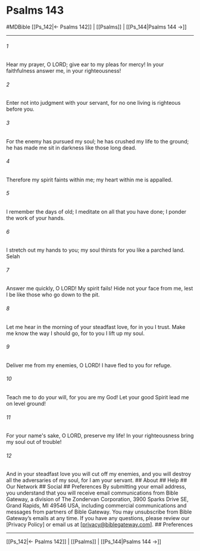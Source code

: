 # Psalms 143
#MDBible
[[Ps_142|← Psalms 142]] | [[Psalms]] | [[Ps_144|Psalms 144 →]]

***


###### 1 
Hear my prayer, O LORD; give ear to my pleas for mercy! In your faithfulness answer me, in your righteousness! 

###### 2 
Enter not into judgment with your servant, for no one living is righteous before you. 

###### 3 
For the enemy has pursued my soul; he has crushed my life to the ground; he has made me sit in darkness like those long dead. 

###### 4 
Therefore my spirit faints within me; my heart within me is appalled. 

###### 5 
I remember the days of old; I meditate on all that you have done; I ponder the work of your hands. 

###### 6 
I stretch out my hands to you; my soul thirsts for you like a parched land. Selah 

###### 7 
Answer me quickly, O LORD! My spirit fails! Hide not your face from me, lest I be like those who go down to the pit. 

###### 8 
Let me hear in the morning of your steadfast love, for in you I trust. Make me know the way I should go, for to you I lift up my soul. 

###### 9 
Deliver me from my enemies, O LORD! I have fled to you for refuge. 

###### 10 
Teach me to do your will, for you are my God! Let your good Spirit lead me on level ground! 

###### 11 
For your name's sake, O LORD, preserve my life! In your righteousness bring my soul out of trouble! 

###### 12 
And in your steadfast love you will cut off my enemies, and you will destroy all the adversaries of my soul, for I am your servant. ## About ## Help ## Our Network ## Social ## Preferences By submitting your email address, you understand that you will receive email communications from Bible Gateway, a division of The Zondervan Corporation, 3900 Sparks Drive SE, Grand Rapids, MI 49546 USA, including commercial communications and messages from partners of Bible Gateway. You may unsubscribe from Bible Gateway&rsquo;s emails at any time. If you have any questions, please review our [Privacy Policy] or email us at [privacy@biblegateway.com]. ## Preferences

***

[[Ps_142|← Psalms 142]] | [[Psalms]] | [[Ps_144|Psalms 144 →]]
